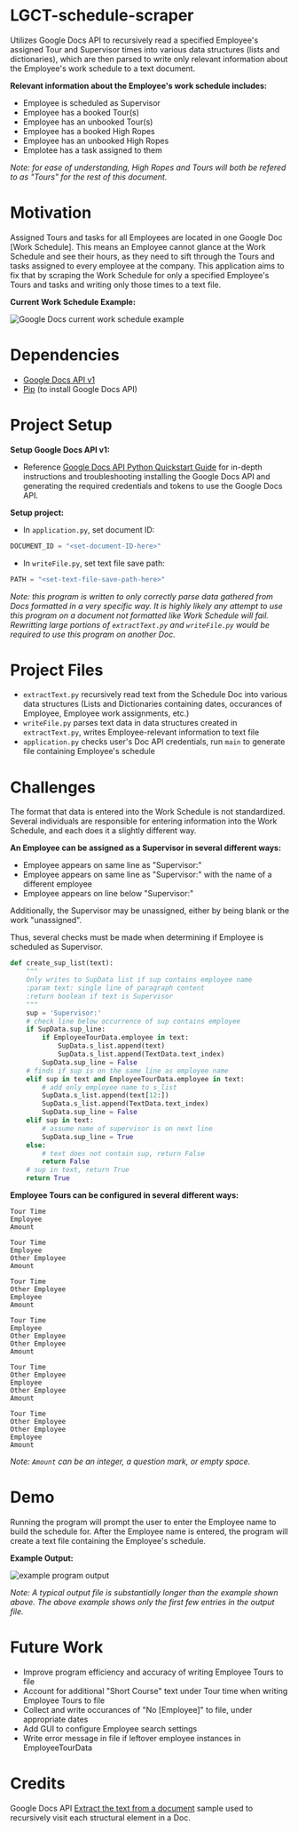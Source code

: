 # LGCT-schedule-scraper

Utilizes Google Docs API to recursively read a specified Employee's assigned Tour and Supervisor times 
into various data structures (lists and dictionaries), which are then parsed to write only relevant information about 
the Employee's work schedule to a text document.

**Relevant information about the Employee's work schedule includes:**
* Employee is scheduled as Supervisor 
* Employee has a booked Tour(s)
* Employee has an unbooked Tour(s)
* Employee has a booked High Ropes
* Employee has an unbooked High Ropes
* Emplotee has a task assigned to them

_Note: for ease of understanding, High Ropes and Tours will both be refered to as "Tours" for the rest of this document._

# Motivation

Assigned Tours and tasks for all Employees are located in one Google Doc [Work Schedule]. This means an Employee cannot glance at 
the Work Schedule and see their hours, as they need to sift through the Tours and tasks assigned to every employee at the company. 
This application aims to fix that by scraping the Work Schedule for only a specified Employee's Tours and tasks and writing only those times to a text file.

**Current Work Schedule Example:**

![Google Docs current work schedule example](example_images/example_schedule.png)


# Dependencies

* [Google Docs API v1](https://developers.google.com/docs/api)
* [Pip](https://pypi.org/project/pip/) (to install Google Docs API)


# Project Setup

**Setup Google Docs API v1:**

* Reference [Google Docs API Python Quickstart Guide](https://developers.google.com/docs/api/quickstart/python) for in-depth 
instructions and troubleshooting installing the Google Docs API and generating the required credentials and tokens to use the Google Docs API.

**Setup project:**

* In `application.py`, set document ID:
~~~python
DOCUMENT_ID = "<set-document-ID-here>"
~~~

* In `writeFile.py`, set text file save path:
~~~python
PATH = "<set-text-file-save-path-here>"
~~~

_Note: this program is written to only correctly parse data gathered from Docs formatted in a very specific way. 
It is highly likely any attempt to use this program on a document not formatted like Work Schedule will fail. 
Rewritting large portions of `extractText.py` and `writeFile.py` would be required to use this program on another Doc._


# Project Files

* `extractText.py` recursively read text from the Schedule Doc into various data structures (Lists and Dictionaries containing dates, occurances of Employee, Employee work assignments, etc.)
* `writeFile.py` parses text data in data structures created in `extractText.py`, writes Employee-relevant information to text file
* `application.py` checks user's Doc API credentials, run `main` to generate file containing Employee's schedule


# Challenges

The format that data is entered into the Work Schedule is not standardized. Several individuals are responsible for 
entering information into the Work Schedule, and each does it a slightly different way.

**An Employee can be assigned as a Supervisor in several different ways:**
* Employee appears on same line as "Supervisor:"
* Employee appears on same line as "Supervisor:" with the name of a different employee
* Employee appears on line below "Supervisor:"

Additionally, the Supervisor may be unassigned, either by being blank or the work "unassigned".

Thus, several checks must be made when determining if Employee is scheduled as Supervisor.
~~~python
def create_sup_list(text):
    """
    Only writes to SupData list if sup contains employee name
    :param text: single line of paragraph content
    :return boolean if text is Supervisor
    """
    sup = 'Supervisor:'
    # check line below occurrence of sup contains employee
    if SupData.sup_line:
        if EmployeeTourData.employee in text:
            SupData.s_list.append(text)
            SupData.s_list.append(TextData.text_index)
        SupData.sup_line = False
    # finds if sup is on the same line as employee name
    elif sup in text and EmployeeTourData.employee in text:
        # add only employee name to s_list
        SupData.s_list.append(text[12:])
        SupData.s_list.append(TextData.text_index)
        SupData.sup_line = False
    elif sup in text:
        # assume name of supervisor is on next line
        SupData.sup_line = True
    else:
        # text does not contain sup, return False
        return False
    # sup in text, return True
    return True
~~~


**Employee Tours can be configured in several different ways:**
~~~
Tour Time
Employee
Amount
~~~
~~~
Tour Time
Employee
Other Employee
Amount
~~~
~~~
Tour Time
Other Employee
Employee
Amount
~~~
~~~
Tour Time
Employee
Other Employee
Other Employee
Amount
~~~
~~~
Tour Time
Other Employee
Employee
Other Employee
Amount
~~~
~~~
Tour Time
Other Employee
Other Employee
Employee
Amount
~~~

_Note: `Amount` can be an integer, a question mark, or empty space._


# Demo

Running the program will prompt the user to enter the Employee name to build the schedule for. 
After the Employee name is entered, the program will create a text file containing the Employee's schedule.

**Example Output:**

![example program output](example_images/program_output.png)

_Note: A typical output file is substantially longer than the example shown above. The above example shows only the first few entries in the output file._

# Future Work

* Improve program efficiency and accuracy of writing Employee Tours to file
* Account for additional "Short Course" text under Tour time when writing Employee Tours to file
* Collect and write occurances of "No [Employee]" to file, under appropriate dates
* Add GUI to configure Employee search settings
* Write error message in file if leftover employee instances in EmployeeTourData

# Credits

Google Docs API [Extract the text from a document](https://developers.google.com/docs/api/samples/extract-text#python) sample used to recursively visit each structural element in a Doc.

